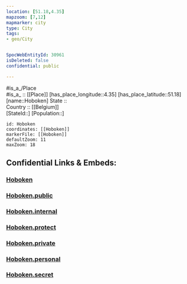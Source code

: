 ```yaml
---
location: [51.18,4.35] 
mapzoom: [7,12] 
mapmarker: city 
type: City
tags:
- geo/City


SpocWebEntityId: 30961
isDeleted: false
confidential: public

---
```

#is_a_/Place  
#is_a_ :: [[Place]] 
[has_place_longitude::4.35] 
[has_place_latitude::51.18] 
[name::Hoboken] 
State ::  
Country :: [[Belgium]]  
[StateId::] 
[Population::] 



```leaflet
id: Hoboken
coordinates: [[Hoboken]] 
markerFile: [[Hoboken]] 
defaultZoom: 11 
maxZoom: 18
```


## Confidential Links & Embeds: 

### [Hoboken](/_Standards/Earth/Continent/Europe/Europe~West/Belgium/Regions~Belgium/Vlaanderen/counties~Vlaanderen/Antwerp/City/Hoboken.md) 

### [Hoboken.public](/_public/Earth/Continent/Europe/Europe~West/Belgium/Regions~Belgium/Vlaanderen/counties~Vlaanderen/Antwerp/City/Hoboken.public.md) 

### [Hoboken.internal](/_internal/Earth/Continent/Europe/Europe~West/Belgium/Regions~Belgium/Vlaanderen/counties~Vlaanderen/Antwerp/City/Hoboken.internal.md) 

### [Hoboken.protect](/_protect/Earth/Continent/Europe/Europe~West/Belgium/Regions~Belgium/Vlaanderen/counties~Vlaanderen/Antwerp/City/Hoboken.protect.md) 

### [Hoboken.private](/_private/Earth/Continent/Europe/Europe~West/Belgium/Regions~Belgium/Vlaanderen/counties~Vlaanderen/Antwerp/City/Hoboken.private.md) 

### [Hoboken.personal](/_personal/Earth/Continent/Europe/Europe~West/Belgium/Regions~Belgium/Vlaanderen/counties~Vlaanderen/Antwerp/City/Hoboken.personal.md) 

### [Hoboken.secret](/_secret/Earth/Continent/Europe/Europe~West/Belgium/Regions~Belgium/Vlaanderen/counties~Vlaanderen/Antwerp/City/Hoboken.secret.md)

